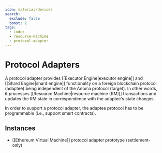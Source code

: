 ```yaml
---
icon: material/devices
search:
  exclude: false
  boost: 2
tags:
  - index
  - resource-machine
  - protocol-adapter
---
```


# Protocol Adapters

A protocol adapter provides [[Executor Engine|executor engine]] and [[Shard Engine|shard engine]] functionality on a foreign blockchain protocol (adaptee) being independent of the Anoma protocol (target). In other words, it processes [[Resource Machine|resource machine (RM)]] transactions and updates the RM state in correspondence with the adaptee's state changes.

In order to support a protocol adapter, the adaptee protocol has to be programmable (i.e., support smart contracts).

## Instances

- [[Ethereum Virtual Machine]] protocol adapter prototype (settlement-only)
